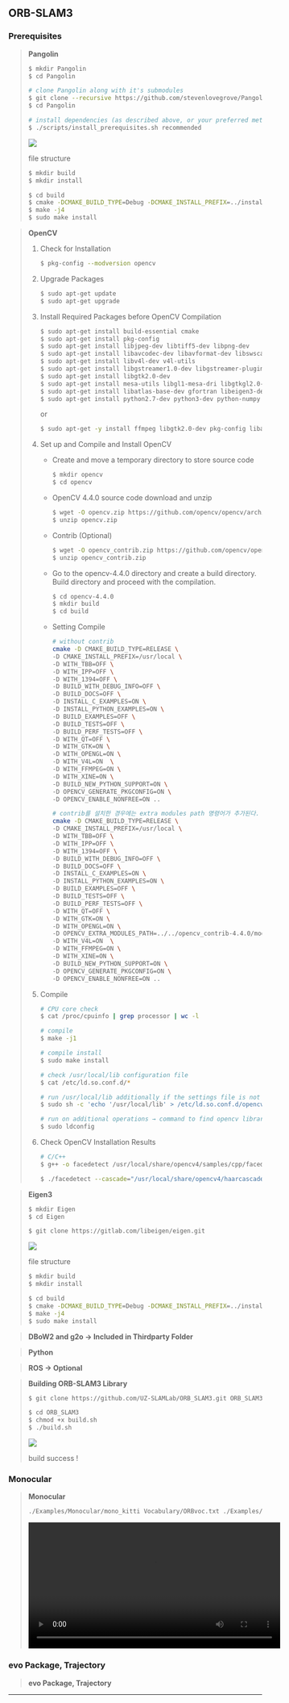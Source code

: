 ## ORB-SLAM3

### **Prerequisites**

> **Pangolin**
> 
> ```bash
> $ mkdir Pangolin
> $ cd Pangolin
> 
> # clone Pangolin along with it's submodules
> $ git clone --recursive https://github.com/stevenlovegrove/Pangolin.git
> $ cd Pangolin
> ```
> 
> ```bash
> # install dependencies (as described above, or your preferred method)
> $ ./scripts/install_prerequisites.sh recommended
> ```
> 
> <img src = "image/Pangolin.png">
> 
> file structure
> 
> ```bash
> $ mkdir build 
> $ mkdir install
> 
> $ cd build
> $ cmake -DCMAKE_BUILD_TYPE=Debug -DCMAKE_INSTALL_PREFIX=../install/ ../Pangolin/
> $ make -j4
> $ sudo make install
> ```

> **OpenCV**
> 
> 1. Check for Installation
>     
>     ```bash
>     $ pkg-config --modversion opencv
>     ```
>     
> 2. Upgrade Packages
>     
>     ```bash
>     $ sudo apt-get update
>     $ sudo apt-get upgrade
>     ```
>     
> 3. Install Required Packages before OpenCV Compilation
>     
>     ```bash
>     $ sudo apt-get install build-essential cmake
>     $ sudo apt-get install pkg-config
>     $ sudo apt-get install libjpeg-dev libtiff5-dev libpng-dev
>     $ sudo apt-get install libavcodec-dev libavformat-dev libswscale-dev libxvidcore-dev libx264-dev libxine2-dev
>     $ sudo apt-get install libv4l-dev v4l-utils
>     $ sudo apt-get install libgstreamer1.0-dev libgstreamer-plugins-base1.0-dev
>     $ sudo apt-get install libgtk2.0-dev
>     $ sudo apt-get install mesa-utils libgl1-mesa-dri libgtkgl2.0-dev libgtkglext1-dev
>     $ sudo apt-get install libatlas-base-dev gfortran libeigen3-dev
>     $ sudo apt-get install python2.7-dev python3-dev python-numpy python3-numpy
>     ```
>     or
>     ```bash
>     $ sudo apt-get -y install ffmpeg libgtk2.0-dev pkg-config libavcodec-dev libswscale-dev python-dev python-numpy libtbb2 libtbb-dev libjpeg-dev libpng-dev libtiff-dev libdc1394-22-dev
>     ```
>     
> 4. Set up and Compile and Install OpenCV
>     - Create and move a temporary directory to store source code
>         
>         ```bash
>         $ mkdir opencv
>         $ cd opencv
>         ```
>         
>     - OpenCV 4.4.0 source code download and unzip
>         
>         ```bash
>         $ wget -O opencv.zip https://github.com/opencv/opencv/archive/4.4.0.zip
>         $ unzip opencv.zip
>         ```
>         
>     - Contrib (Optional)
>         
>         ```bash
>         $ wget -O opencv_contrib.zip https://github.com/opencv/opencv_contrib/archive/4.4.0.zip
>         $ unzip opencv_contrib.zip
>         ```
>         
>     - Go to the opencv-4.4.0 directory and create a build directory.
>     Build directory and proceed with the compilation.
>         
>         ```bash
>         $ cd opencv-4.4.0
>         $ mkdir build
>         $ cd build
>         ```
>         
>     - Setting Compile
>         
>         ```bash
>         # without contrib
>         cmake -D CMAKE_BUILD_TYPE=RELEASE \
>         -D CMAKE_INSTALL_PREFIX=/usr/local \
>         -D WITH_TBB=OFF \
>         -D WITH_IPP=OFF \
>         -D WITH_1394=OFF \
>         -D BUILD_WITH_DEBUG_INFO=OFF \
>         -D BUILD_DOCS=OFF \
>         -D INSTALL_C_EXAMPLES=ON \
>         -D INSTALL_PYTHON_EXAMPLES=ON \
>         -D BUILD_EXAMPLES=OFF \
>         -D BUILD_TESTS=OFF \
>         -D BUILD_PERF_TESTS=OFF \
>         -D WITH_QT=OFF \
>         -D WITH_GTK=ON \
>         -D WITH_OPENGL=ON \
>         -D WITH_V4L=ON  \
>         -D WITH_FFMPEG=ON \
>         -D WITH_XINE=ON \
>         -D BUILD_NEW_PYTHON_SUPPORT=ON \
>         -D OPENCV_GENERATE_PKGCONFIG=ON \
>         -D OPENCV_ENABLE_NONFREE=ON .. 
>         ```
>         
>         ```bash
>         # contrib를 설치한 경우에는 extra modules path 명령어가 추가된다. 경로 설정에 유의해야 한다.
>         cmake -D CMAKE_BUILD_TYPE=RELEASE \
>         -D CMAKE_INSTALL_PREFIX=/usr/local \
>         -D WITH_TBB=OFF \
>         -D WITH_IPP=OFF \
>         -D WITH_1394=OFF \
>         -D BUILD_WITH_DEBUG_INFO=OFF \
>         -D BUILD_DOCS=OFF \
>         -D INSTALL_C_EXAMPLES=ON \
>         -D INSTALL_PYTHON_EXAMPLES=ON \
>         -D BUILD_EXAMPLES=OFF \
>         -D BUILD_TESTS=OFF \
>         -D BUILD_PERF_TESTS=OFF \
>         -D WITH_QT=OFF \
>         -D WITH_GTK=ON \
>         -D WITH_OPENGL=ON \
>         -D OPENCV_EXTRA_MODULES_PATH=../../opencv_contrib-4.4.0/modules \
>         -D WITH_V4L=ON  \
>         -D WITH_FFMPEG=ON \
>         -D WITH_XINE=ON \
>         -D BUILD_NEW_PYTHON_SUPPORT=ON \
>         -D OPENCV_GENERATE_PKGCONFIG=ON \
>         -D OPENCV_ENABLE_NONFREE=ON .. 
>         ```
>        
> 5. Compile
>     
>     ```bash
>     # CPU core check
>     $ cat /proc/cpuinfo | grep processor | wc -l
>     ```
>     
>     ```bash
>     # compile
>     $ make -j1
>     ```
>     
>     ```bash
>     # compile install 
>     $ sudo make install 
>     ```
>     
>     ```bash
>     # check /usr/local/lib configuration file
>     $ cat /etc/ld.so.conf.d/*
>     ```
>     
>     ```bash
>     # run /usr/local/lib additionally if the settings file is not found
>     $ sudo sh -c 'echo '/usr/local/lib' > /etc/ld.so.conf.d/opencv.conf'
>     ```
>     
>     ```bash
>     # run on additional operations → command to find opencv library at compile time
>     $ sudo ldconfig
>     ```
>     
> 6. Check OpenCV Installation Results
>     
>     ```bash
>     # C/C++
>     $ g++ -o facedetect /usr/local/share/opencv4/samples/cpp/facedetect.cpp $(pkg-config opencv4 --libs --cflags)
>     ```
>     
>     ```bash
>     $ ./facedetect --cascade="/usr/local/share/opencv4/haarcascades/haarcascade_frontalface_alt.xml" --nested-cascade="/usr/local/share/opencv4/haarcascades/haarcascade_eye_tree_eyeglasses.xml" --scale=1.3
>     ```

> **Eigen3**
> 
> 
> ```bash
> $ mkdir Eigen
> $ cd Eigen
> 
> $ git clone https://gitlab.com/libeigen/eigen.git
> ```
> 
> <img src = "image/Eigen.png">
> 
> file structure
> 
> ```bash
> $ mkdir build 
> $ mkdir install
> 
> $ cd build
> $ cmake -DCMAKE_BUILD_TYPE=Debug -DCMAKE_INSTALL_PREFIX=../install ../eigen/
> $ make -j4
> $ sudo make install
> ```

> **DBoW2 and g2o → Included in Thirdparty Folder**

> **Python**

> **ROS → Optional**

> **Building ORB-SLAM3 Library**
> ```bash
> $ git clone https://github.com/UZ-SLAMLab/ORB_SLAM3.git ORB_SLAM3
> ```
> 
> ```bash
> $ cd ORB_SLAM3
> $ chmod +x build.sh
> $ ./build.sh
> ```
> 
> <img src = "image/build success.png">
> 
> build success !
>


### **Monocular**

> **Monocular**
> 
> ```bash
> ./Examples/Monocular/mono_kitti Vocabulary/ORBvoc.txt ./Examples/Monocular/KITTI00-02.yaml ./Dataset/KITTI/00/00
> ```
> <video controls width="500">
>   <source src = "video/SLAM RUN.mov">
> </video>

### evo Package, Trajectory

> **evo Package, Trajectory**
---